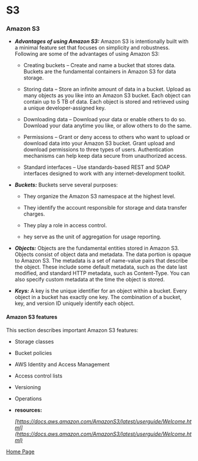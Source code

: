 # S3


### **Amazon S3**
+ ***Advantages of using Amazon S3:***
Amazon S3 is intentionally built with a minimal feature set that focuses on simplicity and robustness. Following are some of the advantages of using Amazon S3:

    + Creating buckets – Create and name a bucket that stores data. Buckets are the fundamental containers in Amazon S3 for data storage.

    + Storing data – Store an infinite amount of data in a bucket. Upload as many objects as you like into an Amazon S3 bucket. Each object can contain up to 5 TB of data. Each object is stored and retrieved using a unique developer-assigned key.

    + Downloading data – Download your data or enable others to do so. Download your data anytime you like, or allow others to do the same.

    + Permissions – Grant or deny access to others who want to upload or download data into your Amazon S3 bucket. Grant upload and download permissions to three types of users. Authentication mechanisms can help keep data secure from unauthorized access.

    + Standard interfaces – Use standards-based REST and SOAP interfaces designed to work with any internet-development toolkit.

+ ***Buckets:***
Buckets serve several purposes:
    + They organize the Amazon S3 namespace at the highest level.

    + They identify the account responsible for storage and data transfer charges.

    + They play a role in access control.

    + hey serve as the unit of aggregation for usage reporting.

+ ***Objects:***
Objects are the fundamental entities stored in Amazon S3. Objects consist of object data and metadata. The data portion is opaque to Amazon S3. The metadata is a set of name-value pairs that describe the object. These include some default metadata, such as the date last modified, and standard HTTP metadata, such as Content-Type. You can also specify custom metadata at the time the object is stored.

+ ***Keys:***
A key is the unique identifier for an object within a bucket. Every object in a bucket has exactly one key. The combination of a bucket, key, and version ID uniquely identify each object.

#### **Amazon S3 features**
This section describes important Amazon S3 features:
+ Storage classes
+ Bucket policies
+ AWS Identity and Access Management
+ Access control lists
+ Versioning
+ Operations

+ **resources:** 

    *[https://docs.aws.amazon.com/AmazonS3/latest/userguide/Welcome.html](https://docs.aws.amazon.com/AmazonS3/latest/userguide/Welcome.html)*


[Home Page](../README.md)
